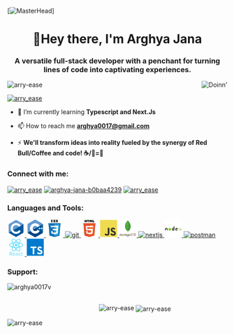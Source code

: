 [![MasterHead](https://cdn.dribbble.com/userupload/9495255/file/original-a0f72df060c2e1f5299cc7819d86cccb.jpg?resize=1200x300)]
<h1 align="center">👋Hey there, I'm Arghya Jana</h1>
<h3 align="center">A versatile full-stack developer with a penchant for turning lines of code into captivating experiences.</h3>
<img align ="right" alt = "Doinn'" width ="https://cdn.dribbble.com/users/566817/screenshots/6046767/media/c0865a47e4b667d401e21781c96f0efe.gif">

<p align="left"> <img src="https://komarev.com/ghpvc/?username=arry-ease&label=Profile%20views&color=0e75b6&style=flat" alt="arry-ease" /> </p>

<p align="left"> <a href="https://twitter.com/arry_ease" target="blank"><img src="https://img.shields.io/twitter/follow/arry_ease?logo=twitter&style=for-the-badge" alt="arry_ease" /></a> </p>

- 🌱 I’m currently learning **Typescript and Next.Js**

- 📫 How to reach me **arghya0017@gmail.com**

- ⚡ **We'll transform ideas into reality fueled by the synergy of Red Bull/Coffee and code! ☕/🐂=🚀**

<h3 align="left">Connect with me:</h3>
<p align="left">
<a href="https://twitter.com/arry_ease" target="blank"><img align="center" src="https://raw.githubusercontent.com/rahuldkjain/github-profile-readme-generator/master/src/images/icons/Social/twitter.svg" alt="arry_ease" height="30" width="40" /></a>
<a href="https://linkedin.com/in/arghya-jana-b0baa4239" target="blank"><img align="center" src="https://raw.githubusercontent.com/rahuldkjain/github-profile-readme-generator/master/src/images/icons/Social/linked-in-alt.svg" alt="arghya-jana-b0baa4239" height="30" width="40" /></a>
<a href="https://instagram.com/arry_ease" target="blank"><img align="center" src="https://raw.githubusercontent.com/rahuldkjain/github-profile-readme-generator/master/src/images/icons/Social/instagram.svg" alt="arry_ease" height="30" width="40" /></a>
</p>

<h3 align="left">Languages and Tools:</h3>
<p align="left"> <a href="https://www.cprogramming.com/" target="_blank" rel="noreferrer"> <img src="https://raw.githubusercontent.com/devicons/devicon/master/icons/c/c-original.svg" alt="c" width="40" height="40"/> </a> <a href="https://www.w3schools.com/cpp/" target="_blank" rel="noreferrer"> <img src="https://raw.githubusercontent.com/devicons/devicon/master/icons/cplusplus/cplusplus-original.svg" alt="cplusplus" width="40" height="40"/> </a> <a href="https://www.w3schools.com/css/" target="_blank" rel="noreferrer"> <img src="https://raw.githubusercontent.com/devicons/devicon/master/icons/css3/css3-original-wordmark.svg" alt="css3" width="40" height="40"/> </a> <a href="https://git-scm.com/" target="_blank" rel="noreferrer"> <img src="https://www.vectorlogo.zone/logos/git-scm/git-scm-icon.svg" alt="git" width="40" height="40"/> </a> <a href="https://www.w3.org/html/" target="_blank" rel="noreferrer"> <img src="https://raw.githubusercontent.com/devicons/devicon/master/icons/html5/html5-original-wordmark.svg" alt="html5" width="40" height="40"/> </a> <a href="https://developer.mozilla.org/en-US/docs/Web/JavaScript" target="_blank" rel="noreferrer"> <img src="https://raw.githubusercontent.com/devicons/devicon/master/icons/javascript/javascript-original.svg" alt="javascript" width="40" height="40"/> </a> <a href="https://www.mongodb.com/" target="_blank" rel="noreferrer"> <img src="https://raw.githubusercontent.com/devicons/devicon/master/icons/mongodb/mongodb-original-wordmark.svg" alt="mongodb" width="40" height="40"/> </a> <a href="https://nextjs.org/" target="_blank" rel="noreferrer"> <img src="https://cdn.worldvectorlogo.com/logos/nextjs-2.svg" alt="nextjs" width="40" height="40"/> </a> <a href="https://nodejs.org" target="_blank" rel="noreferrer"> <img src="https://raw.githubusercontent.com/devicons/devicon/master/icons/nodejs/nodejs-original-wordmark.svg" alt="nodejs" width="40" height="40"/> </a> <a href="https://postman.com" target="_blank" rel="noreferrer"> <img src="https://www.vectorlogo.zone/logos/getpostman/getpostman-icon.svg" alt="postman" width="40" height="40"/> </a> <a href="https://reactjs.org/" target="_blank" rel="noreferrer"> <img src="https://raw.githubusercontent.com/devicons/devicon/master/icons/react/react-original-wordmark.svg" alt="react" width="40" height="40"/> </a> <a href="https://www.typescriptlang.org/" target="_blank" rel="noreferrer"> <img src="https://raw.githubusercontent.com/devicons/devicon/master/icons/typescript/typescript-original.svg" alt="typescript" width="40" height="40"/> </a> </p>

<h3 align="left">Support:</h3>
<p><a href="https://www.buymeacoffee.com/arghya0017v"> <img align="left" src="https://cdn.buymeacoffee.com/buttons/v2/default-yellow.png" height="50" width="210" alt="arghya0017v" /></a></p><br><br>

<p><img align="left" src="https://github-readme-stats.vercel.app/api/top-langs?username=arry-ease&show_icons=true&locale=en&layout=compact" alt="arry-ease" /></p>

<p>&nbsp;<img align="center" src="https://github-readme-stats.vercel.app/api?username=arry-ease&show_icons=true&locale=en" alt="arry-ease" /></p>

<p><img align="center" src="https://github-readme-streak-stats.herokuapp.com/?user=arry-ease&" alt="arry-ease" /></p>
